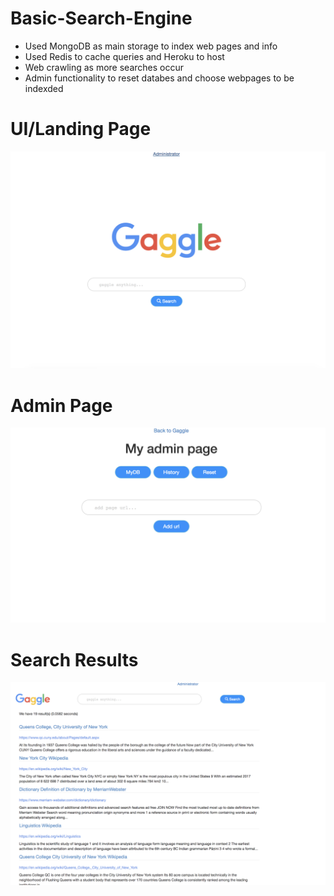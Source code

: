# Basic-Search-Engine
- Used MongoDB as main storage to index web pages and info
- Used Redis to cache queries and Heroku to host 
- Web crawling as more searches occur
- Admin functionality to reset databes and choose webpages to be indexded

# UI/Landing Page
<img src="Screen Shot 2018-12-10 at 10.22.51 PM.png"/>

# Admin Page
<img src="Screen Shot 2018-12-10 at 10.23.10 PM.png"/>

# Search Results
<img src="Screen Shot 2018-12-10 at 10.28.15 PM.png"/>
